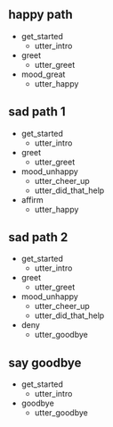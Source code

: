 ## happy path
* get_started
  - utter_intro
* greet
  - utter_greet
* mood_great
  - utter_happy

## sad path 1
* get_started
  - utter_intro
* greet
  - utter_greet
* mood_unhappy
  - utter_cheer_up
  - utter_did_that_help
* affirm
  - utter_happy

## sad path 2
* get_started
  - utter_intro
* greet
  - utter_greet
* mood_unhappy
  - utter_cheer_up
  - utter_did_that_help
* deny
  - utter_goodbye

## say goodbye
* get_started
  - utter_intro
* goodbye
  - utter_goodbye
